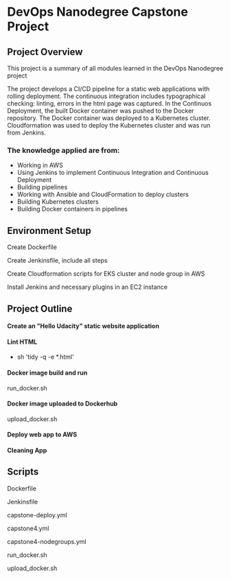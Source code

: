 # DevOps Nanodegree Capstone Project

## Project Overview
This project is a summary of all modules learned in the DevOps Nanodegree project

The project develops a CI/CD pipeline for a static web applications with rolling deployment. The continuous integration includes typographical checking: linting, errors in the html page was captured. In the Continuos Deployment, the built Docker container was pushed to the Docker repository. The Docker container was deployed to a Kubernetes cluster. Cloudformation was used to deploy the Kubernetes cluster and was run from Jenkins.

### The knowledge applied are from:
* Working in AWS
* Using Jenkins to implement Continuous Integration and Continuous Deployment
* Building pipelines
* Working with Ansible and CloudFormation to deploy clusters
* Building Kubernetes clusters
* Building Docker containers in pipelines

## Environment Setup
Create Dockerfile

Create Jenkinsfile, include all steps

Create Cloudformation scripts for EKS cluster and node group in AWS


Install Jenkins and necessary plugins in an EC2 instance


## Project Outline
#### Create an "Hello Udacity" static website application
#### Lint HTML
* sh 'tidy -q -e *.html'

#### Docker image build and run
run_docker.sh

#### Docker image uploaded to Dockerhub
upload_docker.sh

#### Deploy web app to AWS
#### Cleaning App

## Scripts
Dockerfile


Jenkinsfile


capstone-deploy.yml


capstone4.yml


capstone4-nodegroups.yml


run_docker.sh


upload_docker.sh






